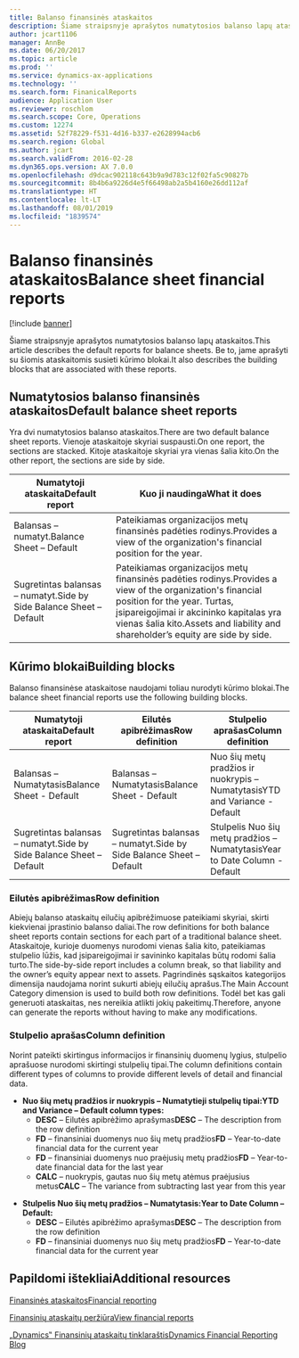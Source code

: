 ```yaml
---
title: Balanso finansinės ataskaitos
description: Šiame straipsnyje aprašytos numatytosios balanso lapų ataskaitos. Be to, jame aprašyti su šiomis ataskaitomis susieti kūrimo blokai.
author: jcart1106
manager: AnnBe
ms.date: 06/20/2017
ms.topic: article
ms.prod: ''
ms.service: dynamics-ax-applications
ms.technology: ''
ms.search.form: FinanicalReports
audience: Application User
ms.reviewer: roschlom
ms.search.scope: Core, Operations
ms.custom: 12274
ms.assetid: 52f78229-f531-4d16-b337-e2628994acb6
ms.search.region: Global
ms.author: jcart
ms.search.validFrom: 2016-02-28
ms.dyn365.ops.version: AX 7.0.0
ms.openlocfilehash: d9dcac902118c643b9a9d783c12f02fa5c90827b
ms.sourcegitcommit: 8b4b6a9226d4e5f66498ab2a5b4160e26dd112af
ms.translationtype: HT
ms.contentlocale: lt-LT
ms.lasthandoff: 08/01/2019
ms.locfileid: "1839574"
---
```

# <a name="balance-sheet-financial-reports"></a><span data-ttu-id="fff54-104">Balanso finansinės ataskaitos</span><span class="sxs-lookup"><span data-stu-id="fff54-104">Balance sheet financial reports</span></span>

[!include [banner](../includes/banner.md)]

<span data-ttu-id="fff54-105">Šiame straipsnyje aprašytos numatytosios balanso lapų ataskaitos.</span><span class="sxs-lookup"><span data-stu-id="fff54-105">This article describes the default reports for balance sheets.</span></span> <span data-ttu-id="fff54-106">Be to, jame aprašyti su šiomis ataskaitomis susieti kūrimo blokai.</span><span class="sxs-lookup"><span data-stu-id="fff54-106">It also describes the building blocks that are associated with these reports.</span></span> 

<a name="default-balance-sheet-reports"></a><span data-ttu-id="fff54-107">Numatytosios balanso finansinės ataskaitos</span><span class="sxs-lookup"><span data-stu-id="fff54-107">Default balance sheet reports</span></span>
-----------------------------

<span data-ttu-id="fff54-108">Yra dvi numatytosios balanso ataskaitos.</span><span class="sxs-lookup"><span data-stu-id="fff54-108">There are two default balance sheet reports.</span></span> <span data-ttu-id="fff54-109">Vienoje ataskaitoje skyriai suspausti.</span><span class="sxs-lookup"><span data-stu-id="fff54-109">On one report, the sections are stacked.</span></span> <span data-ttu-id="fff54-110">Kitoje ataskaitoje skyriai yra vienas šalia kito.</span><span class="sxs-lookup"><span data-stu-id="fff54-110">On the other report, the sections are side by side.</span></span>

| <span data-ttu-id="fff54-111">Numatytoji ataskaita</span><span class="sxs-lookup"><span data-stu-id="fff54-111">Default report</span></span>                       | <span data-ttu-id="fff54-112">Kuo ji naudinga</span><span class="sxs-lookup"><span data-stu-id="fff54-112">What it does</span></span>                                                                                                                           |
|--------------------------------------|----------------------------------------------------------------------------------------------------------------------------------------|
| <span data-ttu-id="fff54-113">Balansas – numatyt.</span><span class="sxs-lookup"><span data-stu-id="fff54-113">Balance Sheet – Default</span></span>              | <span data-ttu-id="fff54-114">Pateikiamas organizacijos metų finansinės padėties rodinys.</span><span class="sxs-lookup"><span data-stu-id="fff54-114">Provides a view of the organization's financial position for the year.</span></span>                                                                 |
| <span data-ttu-id="fff54-115">Sugretintas balansas – numatyt.</span><span class="sxs-lookup"><span data-stu-id="fff54-115">Side by Side Balance Sheet – Default</span></span> | <span data-ttu-id="fff54-116">Pateikiamas organizacijos metų finansinės padėties rodinys.</span><span class="sxs-lookup"><span data-stu-id="fff54-116">Provides a view of the organization's financial position for the year.</span></span> <span data-ttu-id="fff54-117">Turtas, įsipareigojimai ir akcininko kapitalas yra vienas šalia kito.</span><span class="sxs-lookup"><span data-stu-id="fff54-117">Assets and liability and shareholder’s equity are side by side.</span></span> |

## <a name="building-blocks"></a><span data-ttu-id="fff54-118">Kūrimo blokai</span><span class="sxs-lookup"><span data-stu-id="fff54-118">Building blocks</span></span>
<span data-ttu-id="fff54-119">Balanso finansinėse ataskaitose naudojami toliau nurodyti kūrimo blokai.</span><span class="sxs-lookup"><span data-stu-id="fff54-119">The balance sheet financial reports use the following building blocks.</span></span>

| <span data-ttu-id="fff54-120">Numatytoji ataskaita</span><span class="sxs-lookup"><span data-stu-id="fff54-120">Default report</span></span>                       | <span data-ttu-id="fff54-121">Eilutės apibrėžimas</span><span class="sxs-lookup"><span data-stu-id="fff54-121">Row definition</span></span>                       | <span data-ttu-id="fff54-122">Stulpelio aprašas</span><span class="sxs-lookup"><span data-stu-id="fff54-122">Column definition</span></span>             |
|--------------------------------------|--------------------------------------|-------------------------------|
| <span data-ttu-id="fff54-123">Balansas – Numatytasis</span><span class="sxs-lookup"><span data-stu-id="fff54-123">Balance Sheet - Default</span></span>              | <span data-ttu-id="fff54-124">Balansas – Numatytasis</span><span class="sxs-lookup"><span data-stu-id="fff54-124">Balance Sheet - Default</span></span>              | <span data-ttu-id="fff54-125">Nuo šių metų pradžios ir nuokrypis – Numatytasis</span><span class="sxs-lookup"><span data-stu-id="fff54-125">YTD and Variance - Default</span></span>    |
| <span data-ttu-id="fff54-126">Sugretintas balansas – numatyt.</span><span class="sxs-lookup"><span data-stu-id="fff54-126">Side by Side Balance Sheet – Default</span></span> | <span data-ttu-id="fff54-127">Sugretintas balansas – numatyt.</span><span class="sxs-lookup"><span data-stu-id="fff54-127">Side by Side Balance Sheet – Default</span></span> | <span data-ttu-id="fff54-128">Stulpelis Nuo šių metų pradžios – Numatytasis</span><span class="sxs-lookup"><span data-stu-id="fff54-128">Year to Date Column - Default</span></span> |

### <a name="row-definition"></a><span data-ttu-id="fff54-129">Eilutės apibrėžimas</span><span class="sxs-lookup"><span data-stu-id="fff54-129">Row definition</span></span>

<span data-ttu-id="fff54-130">Abiejų balanso ataskaitų eilučių apibrėžimuose pateikiami skyriai, skirti kiekvienai įprastinio balanso daliai.</span><span class="sxs-lookup"><span data-stu-id="fff54-130">The row definitions for both balance sheet reports contain sections for each part of a traditional balance sheet.</span></span> <span data-ttu-id="fff54-131">Ataskaitoje, kurioje duomenys nurodomi vienas šalia kito, pateikiamas stulpelio lūžis, kad įsipareigojimai ir savininko kapitalas būtų rodomi šalia turto.</span><span class="sxs-lookup"><span data-stu-id="fff54-131">The side-by-side report includes a column break, so that liability and the owner’s equity appear next to assets.</span></span> <span data-ttu-id="fff54-132">Pagrindinės sąskaitos kategorijos dimensija naudojama norint sukurti abiejų eilučių aprašus.</span><span class="sxs-lookup"><span data-stu-id="fff54-132">The Main Account Category dimension is used to build both row definitions.</span></span> <span data-ttu-id="fff54-133">Todėl bet kas gali generuoti ataskaitas, nes nereikia atlikti jokių pakeitimų.</span><span class="sxs-lookup"><span data-stu-id="fff54-133">Therefore, anyone can generate the reports without having to make any modifications.</span></span>

### <a name="column-definition"></a><span data-ttu-id="fff54-134">Stulpelio aprašas</span><span class="sxs-lookup"><span data-stu-id="fff54-134">Column definition</span></span>

<span data-ttu-id="fff54-135">Norint pateikti skirtingus informacijos ir finansinių duomenų lygius, stulpelio aprašuose nurodomi skirtingi stulpelių tipai.</span><span class="sxs-lookup"><span data-stu-id="fff54-135">The column definitions contain different types of columns to provide different levels of detail and financial data.</span></span>

-   <span data-ttu-id="fff54-136">**Nuo šių metų pradžios ir nuokrypis – Numatytieji stulpelių tipai:**</span><span class="sxs-lookup"><span data-stu-id="fff54-136">**YTD and Variance – Default column types:**</span></span>
    -   <span data-ttu-id="fff54-137">**DESC** – Eilutės apibrėžimo aprašymas</span><span class="sxs-lookup"><span data-stu-id="fff54-137">**DESC** – The description from the row definition</span></span>
    -   <span data-ttu-id="fff54-138">**FD** – finansiniai duomenys nuo šių metų pradžios</span><span class="sxs-lookup"><span data-stu-id="fff54-138">**FD** – Year-to-date financial data for the current year</span></span>
    -   <span data-ttu-id="fff54-139">**FD** – finansiniai duomenys nuo praėjusių metų pradžios</span><span class="sxs-lookup"><span data-stu-id="fff54-139">**FD** – Year-to-date financial data for the last year</span></span>
    -   <span data-ttu-id="fff54-140">**CALC** – nuokrypis, gautas nuo šių metų atėmus praėjusius metus</span><span class="sxs-lookup"><span data-stu-id="fff54-140">**CALC** – The variance from subtracting last year from this year</span></span>

<!-- -->

-   <span data-ttu-id="fff54-141">**Stulpelis Nuo šių metų pradžios – Numatytasis:**</span><span class="sxs-lookup"><span data-stu-id="fff54-141">**Year to Date Column – Default:**</span></span>
    -   <span data-ttu-id="fff54-142">**DESC** – Eilutės apibrėžimo aprašymas</span><span class="sxs-lookup"><span data-stu-id="fff54-142">**DESC** – The description from the row definition</span></span>
    -   <span data-ttu-id="fff54-143">**FD** – finansiniai duomenys nuo šių metų pradžios</span><span class="sxs-lookup"><span data-stu-id="fff54-143">**FD** – Year-to-date financial data for the current year</span></span>



<a name="additional-resources"></a><span data-ttu-id="fff54-144">Papildomi ištekliai</span><span class="sxs-lookup"><span data-stu-id="fff54-144">Additional resources</span></span>
--------

[<span data-ttu-id="fff54-145">Finansinės ataskaitos</span><span class="sxs-lookup"><span data-stu-id="fff54-145">Financial reporting</span></span>](financial-reporting-getting-started.md)

[<span data-ttu-id="fff54-146">Finansinių ataskaitų peržiūra</span><span class="sxs-lookup"><span data-stu-id="fff54-146">View financial reports</span></span>](view-financial-reports.md)

[<span data-ttu-id="fff54-147">„Dynamics‟ Finansinių ataskaitų tinklaraštis</span><span class="sxs-lookup"><span data-stu-id="fff54-147">Dynamics Financial Reporting Blog</span></span>](https://blogs.msdn.com/b/dynamics_financial_reporting/)



